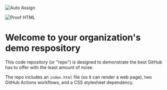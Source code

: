 ![Auto Assign](https://github.com/sol-pr/demo-repository/actions/workflows/auto-assign.yml/badge.svg)

![Proof HTML](https://github.com/sol-pr/demo-repository/actions/workflows/proof-html.yml/badge.svg)

# Welcome to your organization's demo respository
This code repository (or "repo") is designed to demonstrate the best GitHub has to offer with the least amount of noise.

The repo includes an `index.html` file (so it can render a web page), two GitHub Actions workflows, and a CSS stylesheet dependency.
